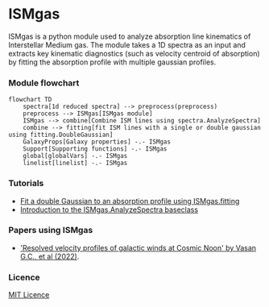 # ISMgas

ISMgas is a python module used to analyze absorption line kinematics of Interstellar Medium gas. The module takes a 1D spectra as an input and extracts key kinematic diagnostics (such as velocity centroid of absorption) by fitting the absorption profile with multiple gaussian profiles. 


### Module flowchart 
```mermaid
flowchart TD
    spectra[1d reduced spectra] --> preprocess(preprocess)
    preprocess --> ISMgas[ISMgas module]
    ISMgas --> combine[Combine ISM lines using spectra.AnalyzeSpectra]
    combine --> fitting[fit ISM lines with a single or double gaussian using fitting.DoubleGaussian]
    GalaxyProps[Galaxy properties] -.- ISMgas
    Support[Supporting functions] -.- ISMgas
    global[globalVars] -.- ISMgas
    linelist[linelist] -.- ISMgas
```

### Tutorials
- [Fit a double Gaussian to an absorption profile using ISMgas.fitting](fitting/README.md)
- [Introduction to the ISMgas.AnalyzeSpectra baseclass](spectra/README.md)


### Papers using ISMgas 

- ['Resolved velocity profiles of galactic winds at Cosmic Noon' by Vasan G.C., et al (2022)](https://ui.adsabs.harvard.edu/abs/2022arXiv220905508K/abstract).


### Licence 
[MIT Licence](LICENCE)

